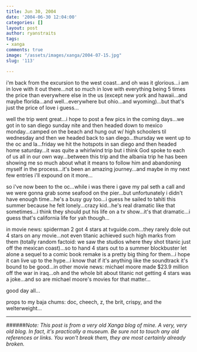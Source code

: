 ```yaml
---
title: Jun 30, 2004
date: '2004-06-30 12:04:00'
categories: []
layout: post
author: ryanstraits
tags:
- xanga
comments: true
image: "/assets/images/xanga/2004-07-15.jpg"
slug: '113'

---
```

i'm back from the excursion to the west coast...and oh was it glorious...i am in love with it out there...not so much in love with everything being 5 times the price than everywhere else in the us (except new york and hawaii...and maybe florida...and well...everywhere but ohio...and wyoming)...but that's just the price of love i guess...

<!-- break -->

well the trip went great...i hope to post a few pics in the coming days...we got in to san diego sunday nite and then headed down to mexico monday...camped on the beach and hung out w/ high schoolers til wednesday and then we headed back to san diego...thursday we went up to the oc and la...friday we hit the hotspots in san diego and then headed home saturday...it was quite a whirlwind trip but i think God spoke to each of us all in our own way...between this trip and the albania trip he has been showing me so much about what it means to follow him and abandoning myself in the process...it's been an amazing journey...and maybe in my next few entries i'll expound on it more...

so i've now been to the oc...while i was there i gave my pal seth a call and we were gonna grab some seafood on the pier...but unfortunately i didn't have enough time...he's a busy guy too...i guess he sailed to tahiti this summer because he felt lonely...crazy kid...he's real dramatic like that sometimes...i think they should put his life on a tv show...it's that dramatic...i guess that's california life for yah though...

in movie news: spiderman 2 got 4 stars at tvguide.com...they rarely dole out 4 stars on any movie...not even titanic achieved such high marks from them (totally random factoid: we saw the studios where they shot titanic just off the mexican coast)...so to hand 4 stars out to a summer blockbuster let alone a sequel to a comic book remake is a pretty big thing for them...i hope it can live up to the hype...i know that if it's anything like the soundtrack it's bound to be good...in other movie news: michael moore made $23.9 million off the war in iraq...oh and the whole bit about titanic not getting 4 stars was a joke...and so are michael moore's movies for that matter...

good day all...

props to my baja chums: doc, cheech, z, the brit, crispy, and the welterweight...

---

######*Note: This post is from a very old Xanga blog of mine. A very, very old blog. In fact, it's practically a museum. Be sure not to touch any old references or links. You won't break them, they are most certainly already broken.*